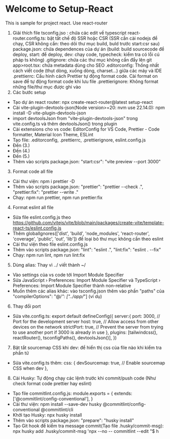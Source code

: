 # Welcome to Setup-React

This is sample for project react. Use react-router

1. Giải thích file
   tsconfig.jso : chứa các edit về typescript
   react-router.config.ts: bật tắt chế độ SSR hoặc CSR (SSR cần cài nodejs để chạy, CSR không cần: theo dõi thư mục build, buld trước start:csr sau)
   package.json: chứa dependences của dự án (build: build sourcecode để deploy, start: để deploy, dev: chạy code, typecheck: kiểm tra có lỗi cú pháp ts không)
   .gitignore: chứa các thư mục không cần đẩy lên git
   app>root.tsx: chứa metadata dùng cho SEO
   .editorconfig: Thống nhất cách viết code (thụt dòng, xuống dòng, charset…) giữa các máy và IDE
   .prettierrc: Cấu hình cách Prettier tự động format code. Cài format on save để tự động format code khi lưu file
   .prettierignore: Không format những file/thư mục được ghi vào
2. Các bước setup

- Tạo dự án react router: npx create-react-router@latest setup-react
- Cài vite-plugin-devtools-json(Node version>=20: nvm use 22.14.0): npm install -D vite-plugin-devtools-json
- import devtoolsJson from "vite-plugin-devtools-json" trong vite.config.ts và thêm devtoolsJson() trong plugin
- Cài extensions cho vs code: EditorConfig for VS Code, Prettier - Code formatter, Material Icon Theme, ESLint
- Tạo file: .editorconfig, .prettierrc, .prettierignore, eslint.config.js
- Đến (3.)
- Đến (4.)
- Đến (5.)
- Thêm vào scripts package.json: "start:csr": "vite preview --port 3000"

3. Format code all file

- Cài thư viện: npm i prettier -D
- Thêm vào scripts package.json: "prettier": "prettier --check .", "prettier:fix": "prettier --write ."
- Chạy: npm run prettier, npm run prettier:fix

4. Format eslint all file

- Sửa file eslint.config.js theo https://github.com/vitejs/vite/blob/main/packages/create-vite/template-react-ts/eslint.config.js
- Thêm globalIgnores(['dist', 'build', 'node_modules', 'react-router', 'coverage', 'public', 'out', 'lib']) để loại bỏ thư mục không cần theo eslint
- Cài thư viện theo file eslint.config.js
- Thêm vào scripts package.json: "lint": "eslint .", "lint:fix": "eslint . --fix"
- Chạy: npm run lint, npm run lint:fix

5. Dùng alias: Thay vì ../ viết thành ~/

- Vào settings của vs code tới Import Module Specifier
- Sửa JavaScript › Preferences: Import Module Specifier và TypeScript › Preferences: Import Module Specifier thành non-relative
- Muốn thêm các alias khác: vào tsconfig.json thêm vào phần "paths" của "compilerOptions": "@/_": ["../app/_"] (ví dụ)

6. Thay đổi port

- Sửa vite.config.ts:
  export default defineConfig({
  server:{
  port: 3000, // Port for the development server
  host: true, // Allow access from other devices on the network
  strictPort: true, // Prevent the server from trying to use another port if 3000 is already in use
  },
  plugins: [tailwindcss(), reactRouter(), tsconfigPaths(), devtoolsJson()],
  })

7. Bật tắt sourcemap CSS khi dev: để hiển thị css của file nào khi kiểm tra phần tử

- Sửa vite.config.ts thêm:
  css: {
  devSourcemap: true, // Enable sourcemap CSS when dev
  },

8. Cài Husky: Tự động chạy các lệnh trước khi commit/push code (Như check format code prettier hay eslint)

- Tạo file commitlint.config.js:
  module.exports = {
  extends: ['@commitlint/config-conventional'],
  }
- Cài thư viện: npm install --save-dev husky @commitlint/config-conventional @commitlint/cli
- Khởi tạo Husky: npx husky install
- Thêm vào scripts package.json: "prepare": "husky install"
- Tạo Git hook để kiểm tra message commit(Tạo file .husky/commit-msg): npx husky add .husky/commit-msg 'npx --no -- commitlint --edit "$ h
